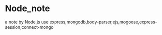 # Node_note
a note by Node.js
use express,mongodb,body-parser,ejs,mogoose,express-session,connect-mongo
